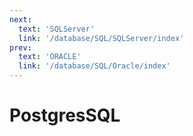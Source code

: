 ```yaml
---
next:
  text: 'SQLServer'
  link: '/database/SQL/SQLServer/index'
prev:
  text: 'ORACLE'
  link: '/database/SQL/Oracle/index'
---
```


# PostgresSQL
